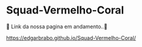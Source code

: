 # Squad-Vermelho-Coral
 
🎤  Link da nossa pagina em andamento..🚀


https://edgarbrabo.github.io/Squad-Vermelho-Coral/
